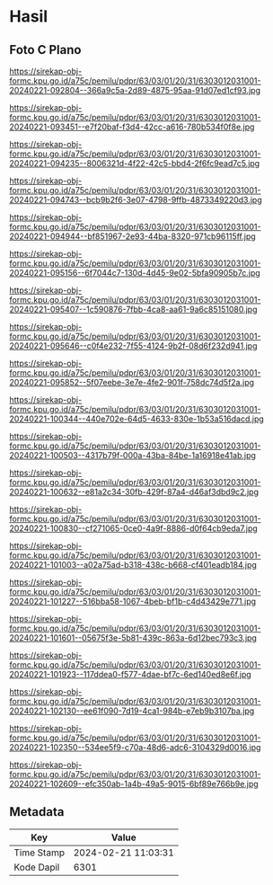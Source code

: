 # Hasil

## Foto C Plano

https://sirekap-obj-formc.kpu.go.id/a75c/pemilu/pdpr/63/03/01/20/31/6303012031001-20240221-092804--366a9c5a-2d89-4875-95aa-91d07ed1cf93.jpg

https://sirekap-obj-formc.kpu.go.id/a75c/pemilu/pdpr/63/03/01/20/31/6303012031001-20240221-093451--e7f20baf-f3d4-42cc-a616-780b534f0f8e.jpg

https://sirekap-obj-formc.kpu.go.id/a75c/pemilu/pdpr/63/03/01/20/31/6303012031001-20240221-094235--8006321d-4f22-42c5-bbd4-2f6fc9ead7c5.jpg

https://sirekap-obj-formc.kpu.go.id/a75c/pemilu/pdpr/63/03/01/20/31/6303012031001-20240221-094743--bcb9b2f6-3e07-4798-9ffb-4873349220d3.jpg

https://sirekap-obj-formc.kpu.go.id/a75c/pemilu/pdpr/63/03/01/20/31/6303012031001-20240221-094944--bf851967-2e93-44ba-8320-971cb96115ff.jpg

https://sirekap-obj-formc.kpu.go.id/a75c/pemilu/pdpr/63/03/01/20/31/6303012031001-20240221-095156--6f7044c7-130d-4d45-9e02-5bfa90905b7c.jpg

https://sirekap-obj-formc.kpu.go.id/a75c/pemilu/pdpr/63/03/01/20/31/6303012031001-20240221-095407--1c590876-7fbb-4ca8-aa61-9a6c85151080.jpg

https://sirekap-obj-formc.kpu.go.id/a75c/pemilu/pdpr/63/03/01/20/31/6303012031001-20240221-095646--c0f4e232-7f55-4124-9b2f-08d6f232d941.jpg

https://sirekap-obj-formc.kpu.go.id/a75c/pemilu/pdpr/63/03/01/20/31/6303012031001-20240221-095852--5f07eebe-3e7e-4fe2-901f-758dc74d5f2a.jpg

https://sirekap-obj-formc.kpu.go.id/a75c/pemilu/pdpr/63/03/01/20/31/6303012031001-20240221-100344--440e702e-64d5-4633-830e-1b53a516dacd.jpg

https://sirekap-obj-formc.kpu.go.id/a75c/pemilu/pdpr/63/03/01/20/31/6303012031001-20240221-100503--4317b79f-000a-43ba-84be-1a16918e41ab.jpg

https://sirekap-obj-formc.kpu.go.id/a75c/pemilu/pdpr/63/03/01/20/31/6303012031001-20240221-100632--e81a2c34-30fb-429f-87a4-d46af3dbd9c2.jpg

https://sirekap-obj-formc.kpu.go.id/a75c/pemilu/pdpr/63/03/01/20/31/6303012031001-20240221-100830--cf271065-0ce0-4a9f-8886-d0f64cb9eda7.jpg

https://sirekap-obj-formc.kpu.go.id/a75c/pemilu/pdpr/63/03/01/20/31/6303012031001-20240221-101003--a02a75ad-b318-438c-b668-cf401eadb184.jpg

https://sirekap-obj-formc.kpu.go.id/a75c/pemilu/pdpr/63/03/01/20/31/6303012031001-20240221-101227--516bba58-1067-4beb-bf1b-c4d43429e771.jpg

https://sirekap-obj-formc.kpu.go.id/a75c/pemilu/pdpr/63/03/01/20/31/6303012031001-20240221-101601--05675f3e-5b81-439c-863a-6d12bec793c3.jpg

https://sirekap-obj-formc.kpu.go.id/a75c/pemilu/pdpr/63/03/01/20/31/6303012031001-20240221-101923--117ddea0-f577-4dae-bf7c-6ed140ed8e6f.jpg

https://sirekap-obj-formc.kpu.go.id/a75c/pemilu/pdpr/63/03/01/20/31/6303012031001-20240221-102130--ee61f090-7d19-4ca1-984b-e7eb9b3107ba.jpg

https://sirekap-obj-formc.kpu.go.id/a75c/pemilu/pdpr/63/03/01/20/31/6303012031001-20240221-102350--534ee5f9-c70a-48d6-adc6-3104329d0016.jpg

https://sirekap-obj-formc.kpu.go.id/a75c/pemilu/pdpr/63/03/01/20/31/6303012031001-20240221-102609--efc350ab-1a4b-49a5-9015-6bf89e766b9e.jpg


## Metadata

| Key        | Value               |
| ---------- | ------------------- |
| Time Stamp | 2024-02-21 11:03:31 |
| Kode Dapil | 6301                |



